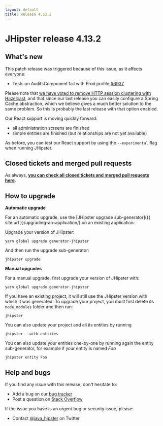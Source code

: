 ```yaml
---
layout: default
title: Release 4.13.2
---
```


JHipster release 4.13.2
==================

What's new
----------

This patch release was triggered because of this issue, as it affects everyone:

- Tests on AuditsComponent fail with Prod profile [#6937](https://github.com/jhipster/generator-jhipster/issues/6937)

Please note that [we have voted to remove HTTP session clustering with Hazelcast](https://groups.google.com/forum/?hl=en#!topic/jhipster-dev/A6HabUyZRRY), and that since our last release you can easily configure a Spring Cache abstraction, which we believe gives a much better solution to the same problem. So this is probably the last release with that option enabled.

Our React support is moving quickly forward:

- all administration screens are finished
- simple entities are finished (but relationships are not yet available)

As before, you can test our React support by using the `--experimental` flag when running JHipster.

Closed tickets and merged pull requests
------------
As always, __[you can check all closed tickets and merged pull requests here](https://github.com/jhipster/generator-jhipster/issues?q=milestone%3A4.13.2+is%3Aclosed)__.

How to upgrade
------------

**Automatic upgrade**

For an automatic upgrade, use the [JHipster upgrade sub-generator]({{ site.url }}/upgrading-an-application/) on an existing application:

Upgrade your version of JHipster:

```
yarn global upgrade generator-jhipster
```

And then run the upgrade sub-generator:

```
jhipster upgrade
```

**Manual upgrades**

For a manual upgrade, first upgrade your version of JHipster with:

```
yarn global upgrade generator-jhipster
```

If you have an existing project, it will still use the JHipster version with which it was generated.
To upgrade your project, you must first delete its `node_modules` folder and then run:

```
jhipster
```

You can also update your project and all its entities by running

```
jhipster --with-entities
```

You can also update your entities one-by-one by running again the entity sub-generator, for example if your entity is named _Foo_

```
jhipster entity Foo
```

Help and bugs
--------------

If you find any issue with this release, don't hesitate to:

- Add a bug on our [bug tracker](https://github.com/jhipster/generator-jhipster/issues?state=open)
- Post a question on [Stack Overflow](http://stackoverflow.com/tags/jhipster/info)

If the issue you have is an urgent bug or security issue, please:

- Contact [@java_hipster](https://twitter.com/java_hipster) on Twitter
